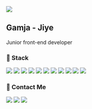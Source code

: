 <img src="https://user-images.githubusercontent.com/62678492/127778381-07b275a2-0728-485e-9578-b5b6bb09acb6.png" align="center" margin="0 auth" />

<h2> Gamja - Jiye </h2>
<p> Junior front-end developer </p>

<h3 > 🔧 Stack </h3>

<img src="https://img.shields.io/badge/React-3766AB?style=flat-square&logo=React&logoColor=white"> <img src="https://img.shields.io/badge/React Router-CA4245?style=flat-square&logo=React Router&logoColor=white"> <img src="https://img.shields.io/badge/Redux-764ABC?style=flat-square&logo=Redux&logoColor=white"> <img src="https://img.shields.io/badge/JavaScript-F7DF1E?style=flat-square&logo=JavaScript&logoColor=white"> <img src="https://img.shields.io/badge/Node.js-339933?style=flat-square&logo=Node.js&logoColor=white"> <img src="https://img.shields.io/badge/MySQL-4479A1?style=flat-square&logo=MySQL&logoColor=white"> <img src="https://img.shields.io/badge/Sass-CC6699?style=flat-square&logo=Sass&logoColor=white"> <img src="https://img.shields.io/badge/HTML-E34F26?style=flat-square&logo=HTML5&logoColor=white"> <img src="https://img.shields.io/badge/CSS-1572B6?style=flat-square&logo=CSS3&logoColor=white"> <img src="https://img.shields.io/badge/Git-181717?style=flat-square&logo=GitHub&logoColor=white"> <img src="https://img.shields.io/badge/AmazonS3-1572B6?style=flat-square&logo=Amazon S3&logoColor=white">

<h3 > 🔧 Contact Me </h3>

<a href="https://www.linkedin.com/in/jiye-yu-084345208/"><img src="https://img.shields.io/badge/LinkedIn-0A66C2?style=flat-square&logo=LinkedIn&logoColor=white"></a> <a href="https://velog.io/@jy777hi"><img src="https://img.shields.io/badge/Blog-FF5722?style=flat-square&logo=Blogger&logoColor=white"></a> <a href="mailto:jy522hi@gmail.com"><img src="https://img.shields.io/badge/Gmail-EA4335?style=flat-square&logo=Gmail&logoColor=white"></a>

